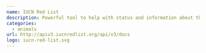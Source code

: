 ```yaml
---
name: IUCN Red List
description: Powerful tool to help with status and information about threatned species.
categories:
  - animals
url: http://apiv3.iucnredlist.org/api/v3/docs
logo: iucn-red-list.svg
---
```

